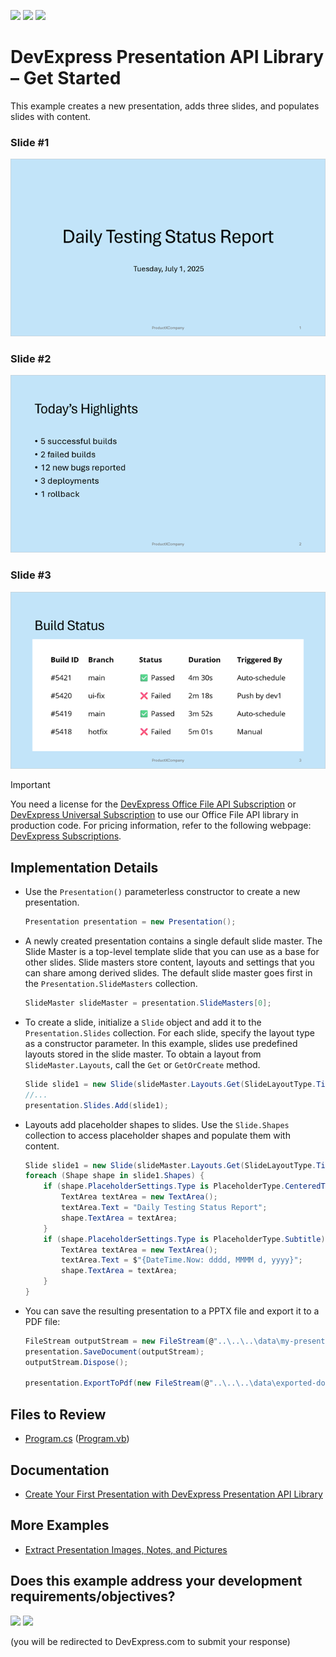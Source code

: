<!-- default badges list -->
[![](https://img.shields.io/badge/Open_in_DevExpress_Support_Center-FF7200?style=flat-square&logo=DevExpress&logoColor=white)](https://supportcenter.devexpress.com/ticket/details/T1300596)
[![](https://img.shields.io/badge/📖_How_to_use_DevExpress_Examples-e9f6fc?style=flat-square)](https://docs.devexpress.com/GeneralInformation/403183)
[![](https://img.shields.io/badge/💬_Leave_Feedback-feecdd?style=flat-square)](#does-this-example-address-your-development-requirementsobjectives)
<!-- default badges end -->


# DevExpress Presentation API Library – Get Started 

This example creates a new presentation, adds three slides, and populates slides with content.

### Slide #1

![slide 1](media/gs-resulting-slide1.png)

### Slide #2

![slide 2](media/gs-resulting-slide2.png)

### Slide #3
![slide 3](media/gs-resulting-slide3.png)

> [!Important]  
> You need a license for the [DevExpress Office File API Subscription](https://www.devexpress.com/products/net/office-file-api/) or [DevExpress Universal Subscription](https://www.devexpress.com/subscriptions/universal.xml) to use our Office File API library in production code. For pricing information, refer to the following webpage: [DevExpress Subscriptions](https://www.devexpress.com/Subscriptions/). 

## Implementation Details

* Use the `Presentation()` parameterless constructor to create a new presentation. 

    ```cs
    Presentation presentation = new Presentation();
    ```
* A newly created presentation contains a single default slide master. The Slide Master is a top-level template slide that you can use as a base for other slides. Slide masters store content, layouts and settings that you can share among derived slides. The default slide master goes first in the `Presentation.SlideMasters` collection.

    ```cs
    SlideMaster slideMaster = presentation.SlideMasters[0];
    ```

* To create a slide, initialize a `Slide` object and add it to the `Presentation.Slides` collection. For each slide, specify the layout type as a constructor parameter. In this example, slides use predefined layouts stored in the slide master. To obtain a layout from `SlideMaster.Layouts`, call the `Get` or `GetOrCreate` method.

    ```cs
    Slide slide1 = new Slide(slideMaster.Layouts.Get(SlideLayoutType.Title));
    //...
    presentation.Slides.Add(slide1);
    ```

* Layouts add placeholder shapes to slides. Use the `Slide.Shapes` collection to access placeholder shapes and populate them with content.

    ```cs
    Slide slide1 = new Slide(slideMaster.Layouts.Get(SlideLayoutType.Title));
    foreach (Shape shape in slide1.Shapes) {
        if (shape.PlaceholderSettings.Type is PlaceholderType.CenteredTitle) {
            TextArea textArea = new TextArea();
            textArea.Text = "Daily Testing Status Report";
            shape.TextArea = textArea;
        }
        if (shape.PlaceholderSettings.Type is PlaceholderType.Subtitle) {
            TextArea textArea = new TextArea();
            textArea.Text = $"{DateTime.Now: dddd, MMMM d, yyyy}";
            shape.TextArea = textArea;
        }
    }
    ```
* You can save the resulting presentation to a PPTX file and export it to a PDF file:

    ```cs
    FileStream outputStream = new FileStream(@"..\..\..\data\my-presentation.pptx", FileMode.Create);
    presentation.SaveDocument(outputStream);
    outputStream.Dispose();

    presentation.ExportToPdf(new FileStream(@"..\..\..\data\exported-document.pdf", FileMode.Create));
    ```

## Files to Review

- [Program.cs](./CS/Program.cs) ([Program.vb](./VB/Program.vb))

## Documentation

- [Create Your First Presentation with DevExpress Presentation API Library](https://docs.devexpress.com/OfficeFileAPI/405404/presentation-api/create-first-presentation)

## More Examples

- [Extract Presentation Images, Notes, and Pictures](https://github.com/DevExpress-Examples/presentation-document-api-extract-content)
<!-- feedback -->
## Does this example address your development requirements/objectives?

[<img src="https://www.devexpress.com/support/examples/i/yes-button.svg"/>](https://www.devexpress.com/support/examples/survey.xml?utm_source=github&utm_campaign=presentation-api-get-started&~~~was_helpful=yes) [<img src="https://www.devexpress.com/support/examples/i/no-button.svg"/>](https://www.devexpress.com/support/examples/survey.xml?utm_source=github&utm_campaign=presentation-api-get-started&~~~was_helpful=no)

(you will be redirected to DevExpress.com to submit your response)
<!-- feedback end -->
